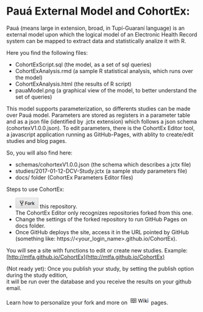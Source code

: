 #  Pauá External Model and CohortEx:  

Pauá (means large in extension, broad, in Tupí-Guaraní language) is an external model upon which the logical model  of an Electronic Health Record system can be mapped to extract data and statistically analize it with R.

Here you find the following files:  
  - CohortExScript.sql    (the model, as a set of sql queries) 
  - CohortExAnalysis.rmd  (a sample R statistical analysis, which runs over the model)
  - CohortExAnalysis.html (the results of R script)
  - pauaModel.png         (a graphical view of the model, to better understand the set of queries)

This model supports parameterization, so differents studies can be made over Pauá model.
Parameters are stored as registers in a parameter table and as a json file (identified by .jctx extension) which follows a json schema (cohortexV1.0.0.json).
To edit parameters, there is the CohortEx Editor tool, a javascript application 
running as GitHub-Pages, with ablity to create/edit studies and blog pages.

So, you will also find here:
  - schemas/cohortexV1.0.0.json        (the schema which describes a jctx file)
  - studies/2017-01-12-DCV-Study.jctx  (a sample study parameters file)
  - docs/ folder                       (CohortEx Parameters Editor files)
  
Steps to use CohortEx:

  - ![Fork](docs/css/images/fork_small.png) this repository.  
    The CohortEx Editor only recognizes repositories forked from this one. 
  - Change the settings of the forked repository to run GitHub Pages on docs folder. 
  - Once GitHub deploys the site, access it in the URL pointed by GitHub 
    (something like: https://&lt;your_login_name&gt;.github.io/CohortEx). 

You will see a site with functions to edit or create new studies. 
Example: [http://mtfa.github.io/CohortEx](http://mtfa.github.io/CohortEx)

(Not ready yet): Once you publish your study, by setting the publish option during the study edition,  
it will be run over the database and you receive the results on your github email.

Learn how to personalize your fork and more on [![wiki](docs/css/images/wiki.png)](https://github.com/MTFA/CohortEx/wiki) pages.

